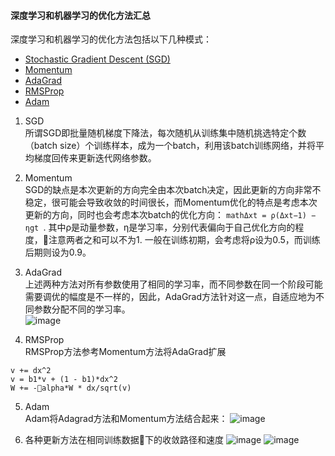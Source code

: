 #### 深度学习和机器学习的优化方法汇总
深度学习和机器学习的优化方法包括以下几种模式：
- [Stochastic Gradient Descent (SGD)](#SGD)  
- [Momentum](#Momentum)  
- [AdaGrad](#AdaGrad)   
- [RMSProp](#RMSProp)  
- [Adam](#Adam)  

1. SGD  
  所谓SGD即批量随机梯度下降法，每次随机从训练集中随机挑选特定个数（batch size）个训练样本，成为一个batch，利用该batch训练网络，并将平均梯度回传来更新迭代网络参数。
2. Momentum  
  SGD的缺点是本次更新的方向完全由本次batch决定，因此更新的方向非常不稳定，很可能会导致收敛的时间很长，而Momentum优化的特点是考虑本次更新的方向，同时也会考虑本次batch的优化方向：
  ```mathΔxt = ρ(Δxt−1) − ηgt ```. 其中ρ是动量参数，η是学习率，分别代表偏向于自己优化方向的程度，注意两者之和可以不为1. 一般在训练初期，会考虑将ρ设为0.5，而训练后期则设为0.9。 
3. AdaGrad  
  上述两种方法对所有参数使用了相同的学习率，而不同参数在同一个阶段可能需要调优的幅度是不一样的，因此，AdaGrad方法针对这一点，自适应地为不同参数分配不同的学习率。  
  ![image](http://orxe6lzm4.bkt.clouddn.com/YouDao/1512897305990.png)

4. RMSProp  
  RMSProp方法参考Momentum方法将AdaGrad扩展
  ```
  v += dx^2
  v = b1*v + (1 - b1)*dx^2
  W += -alpha*W * dx/sqrt(v)
  ```

5. Adam  
Adam将Adagrad方法和Momentum方法结合起来：
![image](http://orxe6lzm4.bkt.clouddn.com/YouDao/1512899277041.png)  

6. 各种更新方法在相同训练数据下的收敛路径和速度
![image](img/figure1.gif)
![image](img/figure2.gif)

